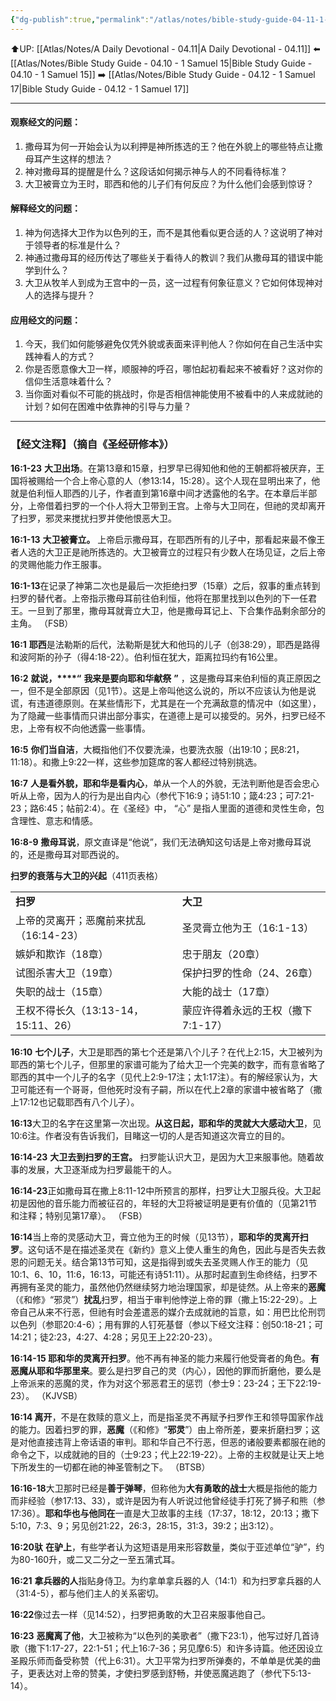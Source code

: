 ```yaml
---
{"dg-publish":true,"permalink":"/atlas/notes/bible-study-guide-04-11-1-samuel-16/"}
---
```


⬆️UP: [[Atlas/Notes/A Daily Devotional - 04.11\|A Daily Devotional - 04.11]]
⬅️ [[Atlas/Notes/Bible Study Guide - 04.10 - 1 Samuel 15\|Bible Study Guide - 04.10 - 1 Samuel 15]]
➡️ [[Atlas/Notes/Bible Study Guide - 04.12 - 1 Samuel 17\|Bible Study Guide - 04.12 - 1 Samuel 17]] 

---

#### 观察经文的问题：

1. ⁠撒母耳为何一开始会认为以利押是神所拣选的王？他在外貌上的哪些特点让撒母耳产生这样的想法？
2. 神对撒母耳的提醒是什么？这段话如何揭示神与人的不同看待标准？
3. ⁠大卫被膏立为王时，耶西和他的儿子们有何反应？为什么他们会感到惊讶？

#### 解释经文的问题：

1. ⁠神为何选择大卫作为以色列的王，而不是其他看似更合适的人？这说明了神对于领导者的标准是什么？
2. 神通过撒母耳的经历传达了哪些关于看待人的教训？我们从撒母耳的错误中能学到什么？
3. ⁠大卫从牧羊人到成为王宫中的一员，这一过程有何象征意义？它如何体现神对人的选择与提升？

#### 应用经文的问题：

1. ⁠今天，我们如何能够避免仅凭外貌或表面来评判他人？你如何在自己生活中实践神看人的方式？
2. 你是否愿意像大卫一样，顺服神的呼召，哪怕起初看起来不被看好？这对你的信仰生活意味着什么？
3. 当你面对看似不可能的挑战时，你是否相信神能使用不被看中的人来成就祂的计划？如何在困难中依靠神的引导与力量？


---
### 【经文注释】（摘自《圣经研修本》）

**16:1-23** **大卫出场**。在第13章和15章，扫罗早已得知他和他的王朝都将被厌弃，王国将被赐给一个合上帝心意的人（参13:14，15:28）。这个人现在显明出来了，他就是伯利恒人耶西的儿子，作者直到第16章中间才透露他的名字。在本章后半部分，上帝借着扫罗的一个仆人将大卫带到王宫。上帝与大卫同在，但祂的灵却离开了扫罗，邪灵来搅扰扫罗并使他恨恶大卫。

**16:1-13** **大卫被膏立。** 上帝启示撒母耳，在耶西所有的儿子中，那看起来最不像王者人选的大卫正是祂所拣选的。大卫被膏立的过程只有少数人在场见证，之后上帝的灵赐他能力作王服事。

**16:1-13**在记录了神第二次也是最后一次拒绝扫罗（15章）之后，叙事的重点转到扫罗的替代者。上帝指示撒母耳前往伯利恒，他将在那里找到以色列的下一任君王。一旦到了那里，撒母耳就膏立大卫，他是撒母耳记上、下合集作品剩余部分的主角。 （FSB）

**16:1** **耶西**是法勒斯的后代，法勒斯是犹大和他玛的儿子（创38:29），耶西是路得和波阿斯的孙子（得4:18-22）。伯利恒在犹大，距离拉玛约有16公里。

**16:2** **就说，****“** **我来是要向耶和华献祭** **”** ，这是撒母耳来伯利恒的真正原因之一，但不是全部原因（见1节）。这是上帝叫他这么说的，所以不应该认为他是说谎，有违道德原则。在某些情形下，尤其是在一个充满敌意的情况中（如这里），为了隐藏一些事情而只讲出部分事实，在道德上是可以接受的。另外，扫罗已经不忠，上帝有权不向他透露一些事情。

**16:5** **你们当自洁**，大概指他们不仅要洗澡，也要洗衣服（出19:10；民8:21，11:18）。和撒上9:22一样，这些参加筵席的客人都经过特别挑选。

**16:7** **人是看外貌，耶和华是看内心**，单从一个人的外貌，无法判断他是否会忠心听从上帝，因为人的行为是出自内心（参代下16:9；诗51:10；箴4:23；可7:21-23；路6:45；帖前2:4）。在《圣经》中， “心” 是指人里面的道德和灵性生命，包含理性、意志和情感。

**16:8-9** **撒母耳说**，原文直译是“他说”，我们无法确知这句话是上帝对撒母耳说的，还是撒母耳对耶西说的。

**扫罗的衰落与大卫的兴起**（411页表格）

|   |   |
|---|---|
|**扫罗**|**大卫**|
|上帝的灵离开；恶魔前来扰乱（16:14-23）|圣灵膏立他为王（16:1-13）|
|嫉妒和欺诈（18章）|忠于朋友（20章）|
|试图杀害大卫（19章）|保护扫罗的性命（24、26章）|
|失职的战士（15章）|大能的战士（17章）|
|王权不得长久（13:13-14，15:11、26）|蒙应许得着永远的王权（撒下7:1-17）|

**16:10** **七个儿子**，大卫是耶西的第七个还是第八个儿子？在代上2:15，大卫被列为耶西的第七个儿子，但那里的家谱可能为了给大卫一个完美的数字，而有意省略了耶西的其中一个儿子的名字（见代上2:9-17注；太1:17注）。有的解经家认为，大卫可能还有一个哥哥，但他死时没有子嗣，所以在代上2章的家谱中被省略了（撒上17:12也记载耶西有八个儿子）。

**16:13**大卫的名字在这里第一次出现。**从这日起，耶和华的灵就大大感动大卫**，见10:6注。作者没有告诉我们，目睹这一切的人是否知道这次膏立的目的。

**16:14-23** **大卫去到扫罗的王宫。** 扫罗能认识大卫，是因为大卫来服事他。随着故事的发展，大卫逐渐成为扫罗最能干的人。

**16:14-23**正如撒母耳在撒上8:11-12中所预言的那样，扫罗让大卫服兵役。大卫起初是因他的音乐能力而被征召的，年轻的大卫将被证明是更有价值的（见第21节和注释；特别见第17章）。 （FSB）

**16:14**当上帝的灵感动大卫，膏立他为王的时候（见13节），**耶和华的灵离开扫罗**。这句话不是在描述圣灵在《新约》意义上使人重生的角色，因此与是否失去救恩的问题无关。结合第13节可知，这是指得到或失去圣灵赐人作王的能力（见10:1、6、10，11:6，16:13，可能还有诗51:11）。从那时起直到生命终结，扫罗不再拥有圣灵的能力，虽然他仍然继续努力地治理国家，却是徒然。从上帝来的**恶魔**（《和修》“邪灵”）**扰乱**扫罗，相当于审判他悖逆上帝的罪（撒上15:22-29）。上帝自己从来不行恶，但祂有时会差遣恶的媒介去成就祂的旨意，如：用巴比伦刑罚以色列（参耶20:4-6）；用有罪的人钉死基督（参以下经文注释：创50:18-21；可14:21；徒2:23，4:27、4:28；另见王上22:20-23）。

**16:14-15 耶和华的灵离开扫罗**。他不再有神圣的能力来履行他受膏者的角色。**有恶魔从耶和华那里来**。要么是扫罗自己的灵（内心），因他的罪而折磨他，要么是上帝派来的恶魔的灵，作为对这个邪恶君王的惩罚（参士9：23-24；王下22:19-23）。 （KJVSB）

**16:14 离开**，不是在救赎的意义上，而是指圣灵不再赋予扫罗作王和领导国家作战的能力。因着扫罗的罪，**恶魔**（《和修》“**邪灵**”）由上帝所差，要来折磨扫罗；这是对他直接违背上帝话语的审判。耶和华自己不行恶，但恶的诸般要素都服在祂的命令之下，以成就祂的目的（士9:23；代上22:19-22）。上帝的主权就是让天上地下所发生的一切都在祂的神圣管制之下。 （BTSB）

**16:16-18**大卫那时已经是**善于弹琴**，但称他为**大有勇敢的战士**大概是指他的能力而非经验（参17:13、33），或许是因为有人听说过他曾经徒手打死了狮子和熊（参17:36）。**耶和华也与他同在**一直是大卫故事的主线（17:37，18:12，20:13；撒下5:10，7:3、9；另见创21:22，26:3，28:15，31:3，39:2；出3:12）。

**16:20驮** **在驴上**，有些学者认为这短语是用来形容数量，类似于亚述单位“驴”，约为80-160升，或二又二分之一至五蒲式耳。

**16:21** **拿兵器的人**指贴身侍卫。为约拿单拿兵器的人（14:1）和为扫罗拿兵器的人（31:4-5），都与他们主人的关系密切。

**16:22**像过去一样（见14:52），扫罗把勇敢的大卫召来服事他自己。

**16:23** **恶魔离了他**，大卫被称为“以色列的美歌者”（撒下23:1），他写过好几首诗歌（撒下1:17-27，22:1-51；代上16:7-36；另见摩6:5）和许多诗篇。他还因设立圣殿乐师而备受称赞（代上6:31）。大卫平常为扫罗所弹奏的，不单单是优美的曲子，更表达对上帝的赞美，才使扫罗感到舒畅，并使恶魔逃跑了（参代下5:13-14）。